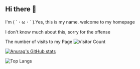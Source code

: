 ## Hi there 👋
I'm ( ` ･ ω ･ ´ ).Yes, this is my name. welcome to my homepage

I don't know much about this, sorry for the offense

<!--
**MQ-H/MQ-H** is a ✨ _special_ ✨ repository because its `README.md` (this file) appears on your GitHub profile.

Here are some ideas to get you started:

- 🔭 I’m currently working on ...
- 🌱 I’m currently learning ...
- 👯 I’m looking to collaborate on ...
- 🤔 I’m looking for help with ...
- 💬 Ask me about ...
- 📫 How to reach me: ...
- 😄 Pronouns: ...
- ⚡ Fun fact: ...
-->
The number of visits to my Page
![Visitor Count](https://profile-counter.glitch.me/MQ-H/count.svg)

[![Anurag's GitHub stats](https://github-readme-stats.vercel.app/api?username=MQ-H&locale=cn)](https://github.com/anuraghazra/github-readme-stats)

![Top Langs](https://github-readme-stats.vercel.app/api/top-langs/?username=MQ-H&layout=compact&locale=cn)


